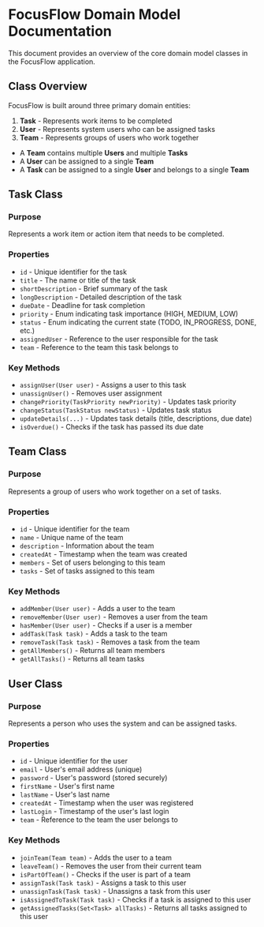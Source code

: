 # FocusFlow Domain Model Documentation

This document provides an overview of the core domain model classes in the FocusFlow application.

## Class Overview

FocusFlow is built around three primary domain entities:

1. **Task** - Represents work items to be completed
2. **User** - Represents system users who can be assigned tasks
3. **Team** - Represents groups of users who work together

- A **Team** contains multiple **Users** and multiple **Tasks**
- A **User** can be assigned to a single **Team**
- A **Task** can be assigned to a single **User** and belongs to a single **Team**

## Task Class

### Purpose
Represents a work item or action item that needs to be completed.

### Properties
- `id` - Unique identifier for the task
- `title` - The name or title of the task
- `shortDescription` - Brief summary of the task
- `longDescription` - Detailed description of the task
- `dueDate` - Deadline for task completion
- `priority` - Enum indicating task importance (HIGH, MEDIUM, LOW)
- `status` - Enum indicating the current state (TODO, IN_PROGRESS, DONE, etc.)
- `assignedUser` - Reference to the user responsible for the task
- `team` - Reference to the team this task belongs to

### Key Methods
- `assignUser(User user)` - Assigns a user to this task
- `unassignUser()` - Removes user assignment
- `changePriority(TaskPriority newPriority)` - Updates task priority
- `changeStatus(TaskStatus newStatus)` - Updates task status
- `updateDetails(...)` - Updates task details (title, descriptions, due date)
- `isOverdue()` - Checks if the task has passed its due date

## Team Class

### Purpose
Represents a group of users who work together on a set of tasks.

### Properties
- `id` - Unique identifier for the team
- `name` - Unique name of the team
- `description` - Information about the team
- `createdAt` - Timestamp when the team was created
- `members` - Set of users belonging to this team
- `tasks` - Set of tasks assigned to this team

### Key Methods
- `addMember(User user)` - Adds a user to the team
- `removeMember(User user)` - Removes a user from the team
- `hasMember(User user)` - Checks if a user is a member
- `addTask(Task task)` - Adds a task to the team
- `removeTask(Task task)` - Removes a task from the team
- `getAllMembers()` - Returns all team members
- `getAllTasks()` - Returns all team tasks

## User Class

### Purpose
Represents a person who uses the system and can be assigned tasks.

### Properties
- `id` - Unique identifier for the user
- `email` - User's email address (unique)
- `password` - User's password (stored securely)
- `firstName` - User's first name
- `lastName` - User's last name
- `createdAt` - Timestamp when the user was registered
- `lastLogin` - Timestamp of the user's last login
- `team` - Reference to the team the user belongs to

### Key Methods
- `joinTeam(Team team)` - Adds the user to a team
- `leaveTeam()` - Removes the user from their current team
- `isPartOfTeam()` - Checks if the user is part of a team
- `assignTask(Task task)` - Assigns a task to this user
- `unassignTask(Task task)` - Unassigns a task from this user
- `isAssignedToTask(Task task)` - Checks if a task is assigned to this user
- `getAssignedTasks(Set<Task> allTasks)` - Returns all tasks assigned to this user
